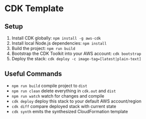 # CDK Template

<!-- ![Architecture](architecture.svg) -->

## Setup

  1. Install CDK globally: `npm install -g aws-cdk`
  2. Install local Node.js dependencies: `npm install`
  3. Build the project: `npm run build`
  4. Bootstrap the CDK Toolkit into your AWS account: `cdk bootstrap`
  5. Deploy the stack: `cdk deploy -c image-tag=[latest|plain-text]`

## Useful Commands

  * `npm run build` compile project to `dist`
  * `npm run clean` delete everything in `cdk.out` and `dist`
  * `npm run watch` watch for changes and compile
  * `cdk deploy` deploy this stack to your default AWS account/region
  * `cdk diff` compare deployed stack with current state
  * `cdk synth` emits the synthesized CloudFormation template

